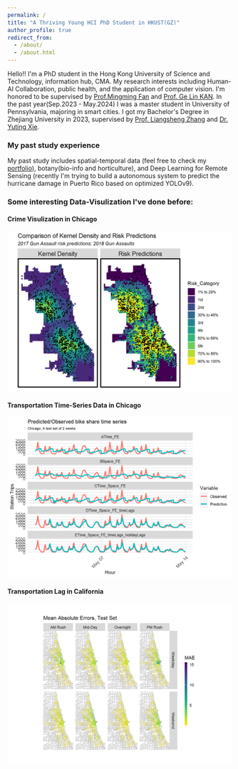 ```yaml
---
permalink: /
title: "A Thriving Young HCI PhD Student in HKUST(GZ)"
author_profile: true
redirect_from: 
  - /about/
  - /about.html
---
```


Hello!! I'm a PhD student in the Hong Kong University of Science and Technology, information hub, CMA. My research interests including Human-AI Collaboration, public health, and the application of computer vision. I'm honored to be supervised by [Prof.Mingming Fan](https://www.mingmingfan.com/) and [Prof. Ge Lin KAN](https://facultyprofiles.hkust-gz.edu.cn/faculty-personal-page/KAN-GeLin/gelin). In the past year(Sep.2023 - May.2024) I was a master student in University of Pennsylvania, majoring in smart cities. I got my Bachelor's Degree in Zhejiang University in 2023, supervised by [Prof. Liangsheng Zhang](https://person.zju.edu.cn/0020046) and [Dr. Yuting Xie](https://person.zju.edu.cn/xieyuting).


### My past study experience

My past study includes spatial-temporal data (feel free to check my [portfolio](https://ruohaoli.github.io/portfolio/)), botany(bio-info and horticulture), and Deep Learning for Remote Sensing (recently I'm trying to build a autonomous system to predict the hurricane damage in Puerto Rico based on optimized YOLOv9).


### Some interesting Data-Visulization I've done before:

#### Crime Visulization in Chicago

![Crime Visulization in Chicago](/images/P1.png)

#### Transportation Time-Series Data in Chicago

![Transportation Time-Series Data in Chicago](/images/P2.png)

#### Transportation Lag in California

![Transportation Lag in California](/images/P3.png)
